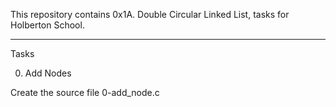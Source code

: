 This repository contains 0x1A. Double Circular Linked List, tasks for Holberton School.

<hr />

Tasks

0. Add Nodes

Create the source file 0-add_node.c


